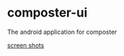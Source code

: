 # composter-ui
The android application for composter

<a href="https://drive.google.com/file/d/1ilzpAzZD339OgMK-UwlXq830hjdFr6Ef/view?usp=sharing">screen shots</a>
